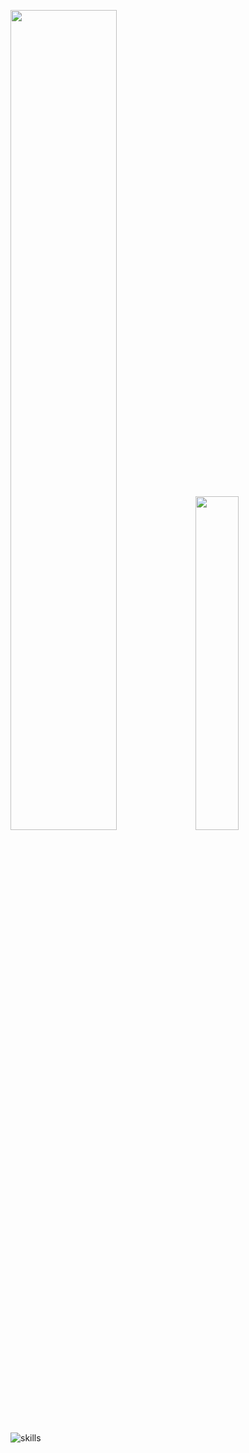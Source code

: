<p>
  <img src="https://github-readme-stats.vercel.app/api?username=ShenHaoCore&show_icons=true&hide_border=true" width="58%" />
  <img src="https://github-readme-stats.vercel.app/api/top-langs/?username=ShenHaoCore&layout=compact&hide_border=true&langs_count=10" width="37%" /> 
</p>

![skills](https://skillicons.dev/icons?i=cs,dotnet,py,html,css,js,jquery,nodejs,md,docker,linux,nginx,mysql,redis,sqlite,git,github,githubactions,gitlab,visualstudio,vscode,jenkins,powershell,stackoverflow,vue,bootstrap)
